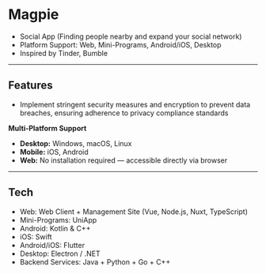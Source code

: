 # Magpie
- Social App (Finding people nearby and expand your social network)
- Platform Support: Web, Mini-Programs, Android/iOS, Desktop
- Inspired by Tinder, Bumble
---
## Features
- Implement stringent security measures and encryption to prevent data breaches, ensuring adherence to privacy compliance standards
  
**Multi-Platform Support**
- **Desktop:** Windows, macOS, Linux  
- **Mobile:** iOS, Android  
- **Web:** No installation required — accessible directly via browser
  
---
## Tech
- Web: Web Client + Management Site (Vue, Node.js, Nuxt, TypeScript)
- Mini-Programs: UniApp
- Android: Kotlin & C++
- iOS: Swift
- Android/iOS: Flutter
- Desktop: Electron / .NET
- Backend Services: Java + Python + Go + C++
